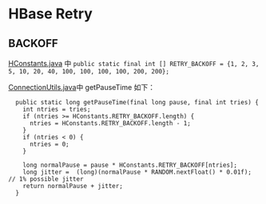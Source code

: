# HBase Retry

## BACKOFF

[HConstants.java](https://github.com/apache/hbase/blob/branch-1.2/hbase-common/src/main/java/org/apache/hadoop/hbase/HConstants.java#L575) 中 `public static final int [] RETRY_BACKOFF = {1, 2, 3, 5, 10, 20, 40, 100, 100, 100, 100, 200, 200};`

[ConnectionUtils.java](https://github.com/apache/hbase/blob/branch-1.2/hbase-client/src/main/java/org/apache/hadoop/hbase/client/ConnectionUtils.java#L52)中 getPauseTime 如下：
```
  public static long getPauseTime(final long pause, final int tries) {
    int ntries = tries;
    if (ntries >= HConstants.RETRY_BACKOFF.length) {
      ntries = HConstants.RETRY_BACKOFF.length - 1;
    }
    if (ntries < 0) {
      ntries = 0;
    }

    long normalPause = pause * HConstants.RETRY_BACKOFF[ntries];
    long jitter =  (long)(normalPause * RANDOM.nextFloat() * 0.01f); // 1% possible jitter
    return normalPause + jitter;
  }
```
